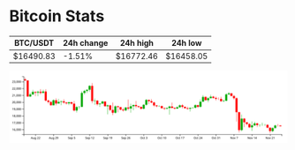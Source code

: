 # Bitcoin Stats

BTC/USDT|24h change|24h high|24h low|
|---|---|---|---|
|$16490.83|-1.51%|$16772.46|$16458.05|

<img src="./chart.svg">

